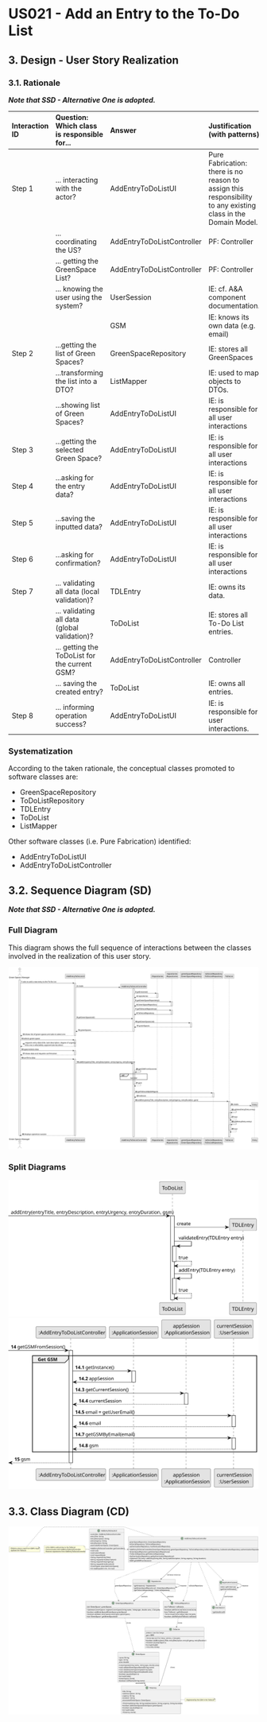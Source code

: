 # US021 - Add an Entry to the To-Do List

## 3. Design - User Story Realization 

### 3.1. Rationale

_**Note that SSD - Alternative One is adopted.**_

| Interaction ID | Question: Which class is responsible for...    | Answer                     | Justification (with patterns)                                                                                 |
|:---------------|:-----------------------------------------------|:---------------------------|:--------------------------------------------------------------------------------------------------------------|
| Step 1  		     | 	... interacting with the actor?               | AddEntryToDoListUI         | Pure Fabrication: there is no reason to assign this responsibility to any existing class in the Domain Model. |
| 			  		        | 	... coordinating the US?                      | AddEntryToDoListController | PF: Controller                                                                                                |
| 			  		        | 	... getting the GreenSpace List?              | AddEntryToDoListController | PF: Controller                                                                                                |
| 			  		        | ... knowing the user using the system?         | UserSession                | IE: cf. A&A component documentation.                                                                          |
| 			  		        | 							                                        | GSM                        | IE: knows its own data (e.g. email)                                                                           |
| Step 2  		     | 	...getting the list of Green Spaces?						    | GreenSpaceRepository       | IE: stores all GreenSpaces                                                                                    |
|   		           | 	...transforming the list into a DTO?						    | ListMapper                 | IE: used to map objects to DTOs.                                                                              |
| 		             | 	...showing list of Green Spaces?						        | AddEntryToDoListUI         | IE: is responsible for all user interactions                                                                  |
| Step 3  		     | 	...getting the selected Green Space?          | AddEntryToDoListUI         | IE: is responsible for all user interactions                                                                  |                                               
| Step 4  		     | 	...asking for the entry data?						           | AddEntryToDoListUI         | IE: is responsible for all user interactions                                                                  |              
| Step 5  		     | 	...saving the inputted data?						            | AddEntryToDoListUI         | IE: is responsible for all user interactions                                                                  |   
| Step 6  		     | 	...asking for confirmation?						             | AddEntryToDoListUI         | IE: is responsible for all user interactions                                                                  |   
| Step 7 		      | 	... validating all data (local validation)?   | TDLEntry                   | IE: owns its data.                                                                                            |
| 			  		        | 	... validating all data (global validation)?  | ToDoList                   | IE: stores all To-Do List entries.                                                                            |
| 			  		        | 	... getting the ToDoList for the current GSM? | AddEntryToDoListController | Controller                                                                                                    |
| 			  		        | 	... saving the created entry?                 | ToDoList                   | IE: owns all entries.                                                                                         | 
| Step 8 		      | 	... informing operation success?              | AddEntryToDoListUI         | IE: is responsible for user interactions.                                                                     |
### Systematization ##

According to the taken rationale, the conceptual classes promoted to software classes are: 

* GreenSpaceRepository
* ToDoListRepository
* TDLEntry
* ToDoList
* ListMapper

Other software classes (i.e. Pure Fabrication) identified: 

* AddEntryToDoListUI  
* AddEntryToDoListController


## 3.2. Sequence Diagram (SD)

_**Note that SSD - Alternative One is adopted.**_

### Full Diagram

This diagram shows the full sequence of interactions between the classes involved in the realization of this user story.

![Sequence Diagram - Full](svg/us021-sequence-diagram-full.svg)

### Split Diagrams

![Sequence Diagram - Add Entry](svg/us021-sequence-diagram-partial-add-entry.svg)
![Sequence Diagram - Get GSM](svg/us021-sequence-diagram-partial-get-gsm.svg)

## 3.3. Class Diagram (CD)

![Class Diagram](svg/us021-class-diagram.svg)